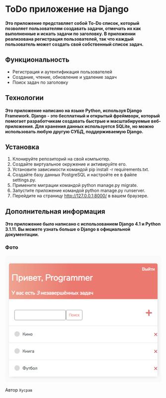 # ToDo приложение на Django

#### Это приложение представляет собой To-Do список, который позволяет пользователям создавать задачи, отмечать их как выполненные и искать задачи по заголовку. В приложении реализована регистрация пользователей, так что каждый пользователь может создать свой собственный список задач.

## Функциональность

* Регистрация и аутентификация пользователей
* Создание, чтение, обновление и удаление задач
* Поиск задач по заголовку

## Технологии

#### Это приложение написано на языке Python, используя Django Framework. Django - это бесплатный и открытый фреймворк, который помогает разработчикам создавать быстрые и масштабируемые веб-приложения. Для хранения данных используется SQLite, но можно использовать любую другую СУБД, поддерживаемую Django.
## Установка
1. Клонируйте репозиторий на свой компьютер.
2. Создайте виртуальное окружение и активируйте его.
3. Установите зависимости командой pip install -r requirements.txt.
4. Создайте базу данных PostgreSQL и настройте ее в файле settings.py.
5. Примените миграции командой python manage.py migrate.
6. Запустите приложение командой python manage.py runserver.
7. Перейдите на страницу http://127.0.0.1:8000/ в вашем браузере.

## Дополнительная информация
#### Это приложение было написано с использованием Django 4.1 и Python 3.1.11. Вы можете узнать больше о Django в официальной документации.
### Фото

![img.png](to-do-photos/img.png)

Автор
```Хусрав```
